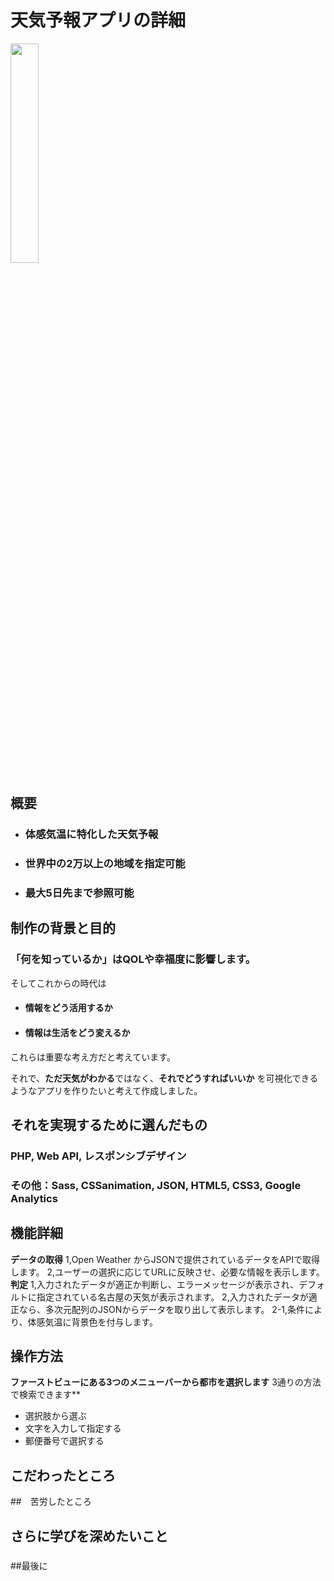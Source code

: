# 天気予報アプリの詳細
<img src="https://github.com/Tatsumi-I/For-php_dockerDev/blob/master/weather.gif" width="30%">


## 概要
- ### 体感気温に特化した天気予報
- ### 世界中の2万以上の地域を指定可能
- ### 最大5日先まで参照可能

## 制作の背景と目的
### 「何を知っているか」はQOLや幸福度に影響します。
そしてこれからの時代は
- #### 情報をどう活用するか
- #### 情報は生活をどう変えるか
これらは重要な考え方だと考えています。

それで、**ただ天気がわかる**ではなく、**それでどうすればいいか**
を可視化できるようなアプリを作りたいと考えて作成しました。

## それを実現するために選んだもの
### PHP, Web API, レスポンシブデザイン
### その他：Sass, CSSanimation, JSON, HTML5, CSS3, Google Analytics

## 機能詳細
 **データの取得**
 1,Open Weather からJSONで提供されているデータをAPIで取得します。
 2,ユーザーの選択に応じてURLに反映させ、必要な情報を表示します。
 **判定**
 1,入力されたデータが適正か判断し、エラーメッセージが表示され、デフォルトに指定されている名古屋の天気が表示されます。
 2,入力されたデータが適正なら、多次元配列のJSONからデータを取り出して表示します。
      2-1,条件により、体感気温に背景色を付与します。

## 操作方法
 **ファーストビューにある3つのメニューバーから都市を選択します**
 3通りの方法で検索できます**
 - 選択肢から選ぶ
 - 文字を入力して指定する
 - 郵便番号で選択する

## こだわったところ


##　苦労したところ


## さらに学びを深めたいこと
### 
### 
### 

##最後に
### 

